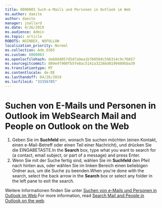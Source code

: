 ```yaml
---
title: 8000003 Such-e-Mails und Personen in Outlook im Web
ms.author: daeite
author: daeite
manager: joallard
ms.date: 4/26/2019
ms.audience: Admin
ms.topic: article
ROBOTS: NOINDEX, NOFOLLOW
localization_priority: Normal
ms.collection: Adm_O365
ms.custom: 8000003
ms.openlocfilehash: dab0dd057d5d7a9ea1b76050dc59b314c9c76857
ms.sourcegitcommit: 889e4f900fb5fe8ac5141a3226bd8199489bba39
ms.translationtype: MT
ms.contentlocale: de-DE
ms.lasthandoff: 04/26/2019
ms.locfileid: "33356785"
---
```

# <a name="search-mail-and-people-on-outlook-on-the-web"></a><span data-ttu-id="db612-102">Suchen von E-Mails und Personen in Outlook im Web</span><span class="sxs-lookup"><span data-stu-id="db612-102">Search Mail and People on Outlook on the Web</span></span>

1. <span data-ttu-id="db612-103">Geben Sie im **Suchfeld** ein, wonach Sie suchen möchten (einen Kontakt, einen e-Mail-Betreff oder einen Teil einer Nachricht), und drücken Sie die EINGABETASTE.</span><span class="sxs-lookup"><span data-stu-id="db612-103">In the **Search** box, type what you want to search for (a contact, email subject, or part of a message) and press Enter.</span></span>
2. <span data-ttu-id="db612-104">Wenn Sie mit der Suche fertig sind, wählen Sie im **Suchfeld** den Pfeil nach hinten aus, oder wählen Sie im linken Bereich einen beliebigen Ordner aus, um die Suche zu beenden.</span><span class="sxs-lookup"><span data-stu-id="db612-104">When you're done with the search, select the back arrow in the **Search** box or select any folder in the left pane to exit the search.</span></span>

<span data-ttu-id="db612-105">Weitere Informationen finden Sie unter [Suchen von e-Mails und Personen in Outlook im Web](https://support.office.com/article/b27e5eb7-3255-4c61-bf16-1c6a16bc2e6b).</span><span class="sxs-lookup"><span data-stu-id="db612-105">For more information, read [Search Mail and People in Outlook on the web](https://support.office.com/article/b27e5eb7-3255-4c61-bf16-1c6a16bc2e6b).</span></span>